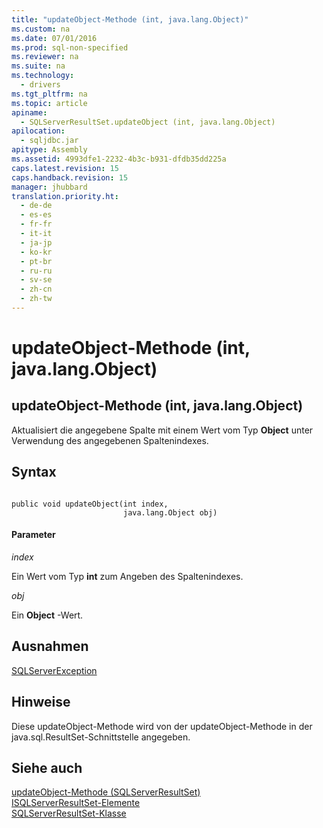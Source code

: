 ```yaml
---
title: "updateObject-Methode (int, java.lang.Object)"
ms.custom: na
ms.date: 07/01/2016
ms.prod: sql-non-specified
ms.reviewer: na
ms.suite: na
ms.technology: 
  - drivers
ms.tgt_pltfrm: na
ms.topic: article
apiname: 
  - SQLServerResultSet.updateObject (int, java.lang.Object)
apilocation: 
  - sqljdbc.jar
apitype: Assembly
ms.assetid: 4993dfe1-2232-4b3c-b931-dfdb35dd225a
caps.latest.revision: 15
caps.handback.revision: 15
manager: jhubbard
translation.priority.ht: 
  - de-de
  - es-es
  - fr-fr
  - it-it
  - ja-jp
  - ko-kr
  - pt-br
  - ru-ru
  - sv-se
  - zh-cn
  - zh-tw
---
```

# updateObject-Methode (int, java.lang.Object)
    
## updateObject\-Methode \(int, java.lang.Object\)  
 Aktualisiert die angegebene Spalte mit einem Wert vom Typ **Object** unter Verwendung des angegebenen Spaltenindexes.  
  
## Syntax  
  
```  
  
public void updateObject(int index,  
                         java.lang.Object obj)  
```  
  
#### Parameter  
 *index*  
  
 Ein Wert vom Typ **int** zum Angeben des Spaltenindexes.  
  
 *obj*  
  
 Ein **Object** \-Wert.  
  
## Ausnahmen  
 [SQLServerException](../content/SQLServerException-Class.md)  
  
## Hinweise  
 Diese updateObject\-Methode wird von der updateObject\-Methode in der java.sql.ResultSet\-Schnittstelle angegeben.  
  
## Siehe auch  
 [updateObject-Methode &#40;SQLServerResultSet&#41;](../content/updateObject-Method--SQLServerResultSet-.md)   
 [ISQLServerResultSet-Elemente](../content/SQLServerResultSet-Members.md)   
 [SQLServerResultSet-Klasse](../content/SQLServerResultSet-Class.md)  
  
  